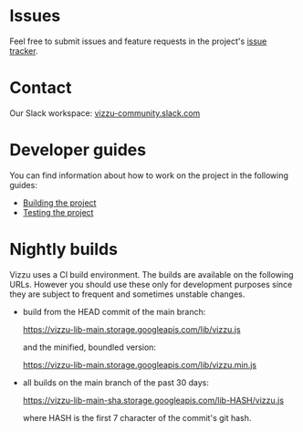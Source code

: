 # Issues

Feel free to submit issues and feature requests in the project's [issue tracker](https://github.com/vizzuhq/vizzu-lib/issues).

# Contact

Our Slack workspace: [vizzu-community.slack.com](https://join.slack.com/t/vizzu-community/shared_invite/zt-w2nqhq44-2CCWL4o7qn2Ns1EFSf9kEg)

# Developer guides

You can find information about how to work on the project in the following guides:

* [Building the project](project/build.md)
* [Testing the project](test/test.md)

# Nightly builds 

Vizzu uses a CI build environment. The builds are available on the following URLs. 
However you should use these only for development purposes since they are subject to
frequent and sometimes unstable changes.

* build from the HEAD commit of the main branch: 
  
  https://vizzu-lib-main.storage.googleapis.com/lib/vizzu.js
  
  and the minified, boundled version:
  
  https://vizzu-lib-main.storage.googleapis.com/lib/vizzu.min.js
  
* all builds on the main branch of the past 30 days:
  
  https://vizzu-lib-main-sha.storage.googleapis.com/lib-HASH/vizzu.js
  
  where HASH is the first 7 character of the commit's git hash.

